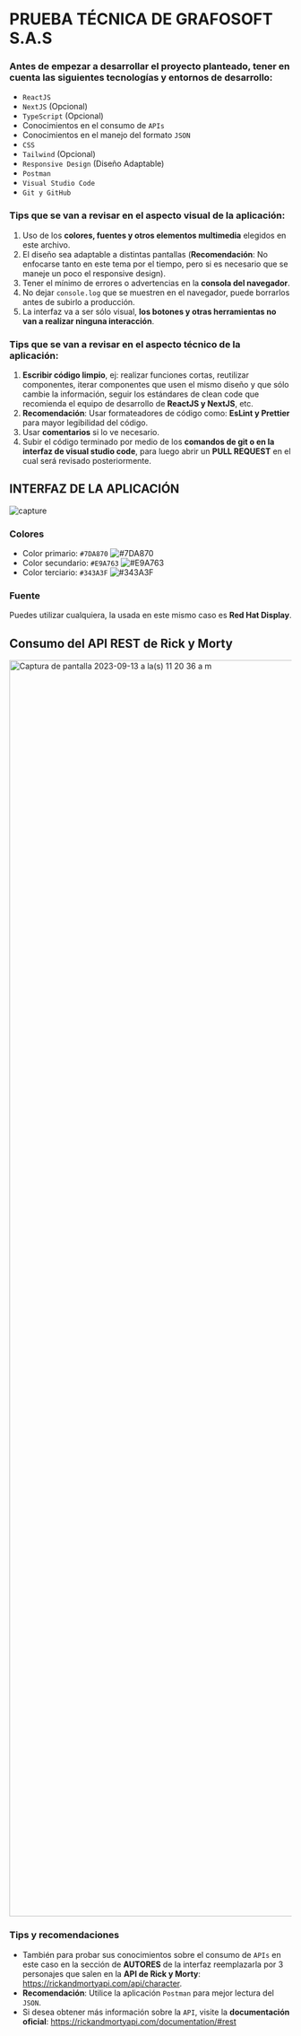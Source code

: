 # PRUEBA TÉCNICA DE GRAFOSOFT S.A.S

### Antes de empezar a desarrollar el proyecto planteado, tener en cuenta las siguientes tecnologías y entornos de desarrollo:
* `ReactJS`
* `NextJS` (Opcional)
* `TypeScript` (Opcional)
* Conocimientos en el consumo de `APIs`
* Conocimientos en el manejo del formato `JSON`
* `CSS`
* `Tailwind` (Opcional)
* `Responsive Design` (Diseño Adaptable)
* `Postman`
* `Visual Studio Code`
* `Git y GitHub`

### Tips que se van a revisar en el aspecto visual de la aplicación:
1. Uso de los **colores, fuentes y otros elementos multimedia** elegidos en este archivo.
2. El diseño sea adaptable a distintas pantallas (**Recomendación**: No enfocarse tanto en este tema por el tiempo, pero si es necesario que se maneje un poco el responsive design).
3. Tener el mínimo de errores o advertencias en la **consola del navegador**.
4. No dejar `console.log` que se muestren en el navegador, puede borrarlos antes de subirlo a producción.
5. La interfaz va a ser sólo visual, **los botones y otras herramientas no van a realizar ninguna interacción**.

### Tips que se van a revisar en el aspecto técnico de la aplicación:
1. **Escribir código limpio**, ej: realizar funciones cortas, reutilizar componentes, iterar componentes que usen el mismo diseño y que sólo cambie la información, seguir los estándares de clean code que recomienda el equipo de desarrollo de **ReactJS y NextJS**, etc.
2. **Recomendación**: Usar formateadores de código como: **EsLint y Prettier** para mayor legibilidad del código.
3. Usar **comentarios** si lo ve necesario.
4. Subir el código terminado por medio de los **comandos de git o en la interfaz de visual studio code**, para luego abrir un **PULL REQUEST** en el cual será revisado posteriormente.

## INTERFAZ DE LA APLICACIÓN
![capture](https://user-images.githubusercontent.com/55358669/80931677-07d63d80-8d81-11ea-8bd8-44689eac6b97.jpg)

### Colores
* Color primario: `#7DA870` ![#7DA870](https://placehold.co/15x15/7DA870/7DA870.png)
* Color secundario: `#E9A763` ![#E9A763](https://placehold.co/15x15/E9A763/E9A763.png)
* Color terciario: `#343A3F` ![#343A3F](https://placehold.co/15x15/343A3F/343A3F.png)

### Fuente
Puedes utilizar cualquiera, la usada en este mismo caso es **Red Hat Display**.


## Consumo del API REST de Rick y Morty
<img width="2240" alt="Captura de pantalla 2023-09-13 a la(s) 11 20 36 a m" src="https://github.com/desarrollo-grafosoft/test/assets/81700433/341ece40-86d8-46ed-b016-6ba53d03771d">

### Tips y recomendaciones
* También para probar sus conocimientos sobre el consumo de `APIs` en este caso en la sección de **AUTORES** de la interfaz reemplazarla por 3 personajes que salen en la **API de Rick y Morty**: https://rickandmortyapi.com/api/character.
* **Recomendación**: Utilice la aplicación `Postman` para mejor lectura del `JSON`.
* Si desea obtener más información sobre la `API`, visite la **documentación oficial**: https://rickandmortyapi.com/documentation/#rest 
